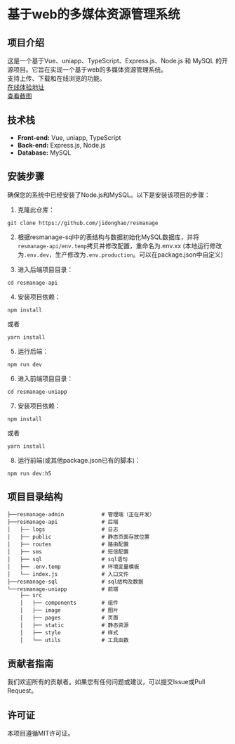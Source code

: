 # 基于web的多媒体资源管理系统

## 项目介绍

这是一个基于Vue、uniapp、TypeScript、Express.js、Node.js 和 MySQL 的开源项目。它旨在实现一个基于web的多媒体资源管理系统。  
支持上传、下载和在线浏览的功能。  
[在线体验地址](https://res.dhxt.fun)  
[查看截图](https://github.com/jidonghao/resmanage/tree/master/document)  

## 技术栈

- **Front-end:** Vue, uniapp, TypeScript
- **Back-end:** Express.js, Node.js
- **Database:** MySQL

## 安装步骤

确保您的系统中已经安装了Node.js和MySQL。以下是安装该项目的步骤：

1. 克隆此仓库：
```
git clone https://github.com/jidonghao/resmanage
```

2. 根据resmanage-sql中的表结构与数据初始化MySQL数据库，并将 `resmanage-api/env.temp`拷贝并修改配置，重命名为.env.xx (本地运行修改为`.env.dev`，生产修改为`.env.production`。可以在package.json中自定义)

3. 进入后端项目目录：
```
cd resmanage-api
```

4. 安装项目依赖：
```
npm install
```
或者
```
yarn install
```

5. 运行后端：
```
npm run dev
```

6. 进入前端项目目录：
```
cd resmanage-uniapp
```

7. 安装项目依赖：
```
npm install
```
或者
```
yarn install
```

8. 运行前端(或其他package.json已有的脚本)：
```
npm run dev:h5
```

## 项目目录结构

```
├──resmanage-admin            # 管理端（正在开发）
├──resmanage-api              # 后端
│   ├── logs                  # 日志
│   ├── public                # 静态页面存放位置
│   ├── routes                # 路由配置
│   ├── sms                   # 短信配置
│   ├── sql                   # sql语句
│   ├── .env.temp             # 环境变量模板
│   └── index.js              # 入口文件
├──resmanage-sql              # sql结构及数据
└──resmanage-uniapp           # 前端
    ├── src                
    │   ├── components        # 组件
    │   ├── image             # 图片
    │   ├── pages             # 页面
    │   ├── static            # 静态资源
    │   ├── style             # 样式
    │   └── utils             # 工具函数
```

## 贡献者指南

我们欢迎所有的贡献者。如果您有任何问题或建议，可以提交Issue或Pull Request。

## 许可证

本项目遵循MIT许可证。
